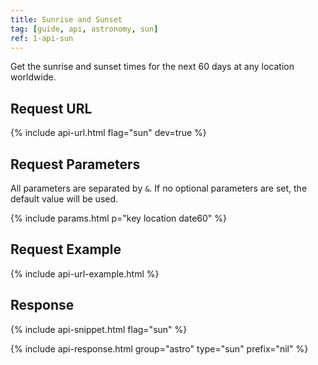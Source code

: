 ```yaml
---
title: Sunrise and Sunset
tag: [guide, api, astronomy, sun]
ref: 1-api-sun
---
```


Get the sunrise and sunset times for the next 60 days at any location worldwide.

## Request URL

{% include api-url.html flag="sun" dev=true %}

## Request Parameters

All parameters are separated by `&`. If no optional parameters are set, the default value will be used.

{% include params.html p="key location date60" %}

## Request Example

{% include api-url-example.html %}

## Response

{% include api-snippet.html flag="sun" %}

{% include api-response.html group="astro" type="sun" prefix="nil" %}
